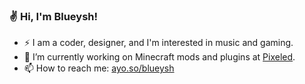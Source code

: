 ### ✌ Hi, I'm Blueysh!

- ⚡ I am a coder, designer, and I'm interested in music and gaming.
- 🔭 I’m currently working on Minecraft mods and plugins at [Pixeled](https://github.com/pixeledgg).
- 📫 How to reach me: [ayo.so/blueysh](https://ayo.so/blueysh)

<!--
**Blueysh/Blueysh** is a ✨ _special_ ✨ repository because its `README.md` (this file) appears on your GitHub profile.
Here are some ideas to get you started:
- 🔭 I’m currently working on ...
- 🌱 I’m currently learning ...
- 👯 I’m looking to collaborate on ...
- 🤔 I’m looking for help with ...
- 💬 Ask me about ...
- 📫 How to reach me: ...
- 😄 Pronouns: ...
- ⚡ Fun fact: ...
-->
